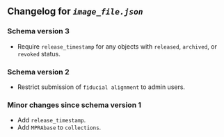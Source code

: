 ## Changelog for *`image_file.json`*

### Schema version 3

* Require `release_timestamp` for any objects with `released`, `archived`, or `revoked` status.

### Schema version 2

* Restrict submission of `fiducial alignment` to admin users.

### Minor changes since schema version 1

* Add `release_timestamp`.
* Add `MPRAbase` to `collections`.

